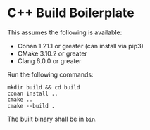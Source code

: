 # C++ Build Boilerplate
This assumes the following is available:
- Conan 1.21.1 or greater (can install via pip3)
- CMake 3.10.2 or greater
- Clang 6.0.0 or greater

Run the following commands:
```
mkdir build && cd build
conan install ..
cmake ..
cmake --build .
```
The built binary shall be in `bin`.
